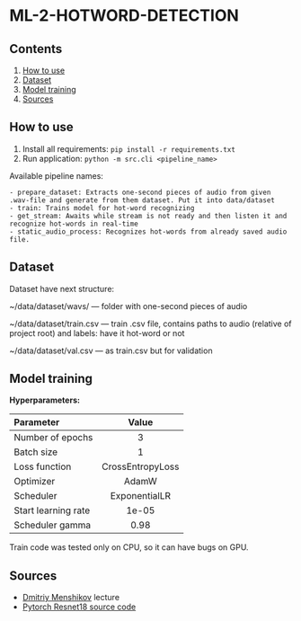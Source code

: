 # ML-2-HOTWORD-DETECTION

## Contents
1. [How to use](#how-to-use)
2. [Dataset](#dataset)
3. [Model training](#model-training)
4. [Sources](#sources)


## How to use
1. Install all requirements: `pip install -r requirements.txt`
2. Run application: `python -m src.cli <pipeline_name>`
    
Available pipeline names:
```
- prepare_dataset: Extracts one-second pieces of audio from given .wav-file and generate from them dataset. Put it into data/dataset
- train: Trains model for hot-word recognizing
- get_stream: Awaits while stream is not ready and then listen it and recognize hot-words in real-time
- static_audio_process: Recognizes hot-words from already saved audio file. 
```

## Dataset
Dataset have next structure:

~/data/dataset/wavs/ — folder with one-second pieces of audio

~/data/dataset/train.csv — train .csv file, contains paths to audio (relative of project root) and labels: have it hot-word or not

~/data/dataset/val.csv — as train.csv but for validation


## Model training
**Hyperparameters:**

| Parameter           |      Value       |
|:--------------------|:----------------:|
| Number of epochs    |        3         |
| Batch size          |        1         |
| Loss function       | CrossEntropyLoss |
| Optimizer           |      AdamW       |
| Scheduler           |  ExponentialLR   |
| Start learning rate |      1e-05       |
| Scheduler gamma     |       0.98       |

Train code was tested only on CPU, 
so it can have bugs on GPU.

## Sources
- [Dmitriy Menshikov](https://github.com/MenshikovDmitry) lecture
- [Pytorch Resnet18 source code](https://pytorch.org/vision/main/_modules/torchvision/models/resnet.html#resnet18)